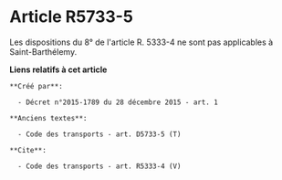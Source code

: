 # Article R5733-5

Les dispositions du 8° de l'article R. 5333-4 ne sont pas applicables à Saint-Barthélemy.

**Liens relatifs à cet article**

	**Créé par**:

	  - Décret n°2015-1789 du 28 décembre 2015 - art. 1

	**Anciens textes**:

	  - Code des transports - art. D5733-5 (T)

	**Cite**:

	  - Code des transports - art. R5333-4 (V)
